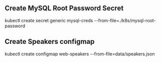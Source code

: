## Create MySQL Root Password Secret

kubectl create secret generic mysql-creds --from-file=./k8s/mysql-root-password

## Create Speakers configmap

kubectl create configmap web-speakers --from-file=data/speakers.json
